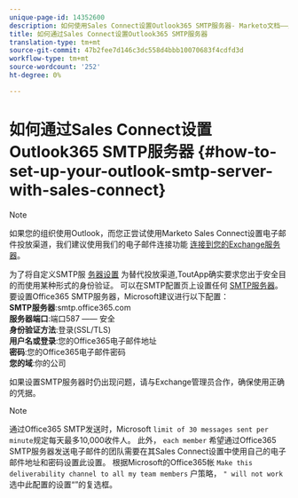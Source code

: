 ```yaml
---
unique-page-id: 14352600
description: 如何使用Sales Connect设置Outlook365 SMTP服务器- Marketo文档——产品文档
title: 如何通过Sales Connect设置Outlook365 SMTP服务器
translation-type: tm+mt
source-git-commit: 47b2fee7d146c3dc558d4bbb10070683f4cdfd3d
workflow-type: tm+mt
source-wordcount: '252'
ht-degree: 0%

---
```



# 如何通过Sales Connect设置Outlook365 SMTP服务器 {#how-to-set-up-your-outlook-smtp-server-with-sales-connect}

>[!NOTE]
>
>如果您的组织使用Outlook，而您正尝试使用Marketo Sales Connect设置电子邮件投放渠道，我们建议使用我们的电子邮件连接功能 [连接到您的Exchange服务器](http://docs.marketo.com/x/Z4AOAQ)。

为了将自定义SMTP服 [务器设置](http://docs.marketo.com/x/zYTS) 为替代投放渠道,ToutApp确实要求您出于安全目的而使用某种形式的身份验证。 可以在SMTP配置页上设置任何 [SMTP服务器](http://toutapp.com/next#settings/email-servers/smtp/configure)。 要设置Office365 SMTP服务器，Microsoft建议进行以下配置：\
**SMTP服务器**:smtp.office365.com\
**服务器端口**:端口587 —— 安全\
**身份验证方法**:登录(SSL/TLS)\
**用户名或登录**:您的Office365电子邮件地址\
**密码**:您的Office365电子邮件密码\
**您的域**:你的公司

如果设置SMTP服务器时仍出现问题，请与Exchange管理员合作，确保使用正确的凭据。

>[!NOTE]
>
>通过Office365 SMTP发送时，Microsoft `limit of 30 messages sent per minute`规定每天最多10,000收件人。 此外， `each member` 希望通过Office365 SMTP服务器发送电子邮件的团队需要在其Sales Connect设置中使用自己的电子邮件地址和密码设置此设置。 根据Microsoft的Office365帐 `Make this deliverability channel to all my team members` 户策略， `" will not work` 选中此配置的设置“”的复选框。

